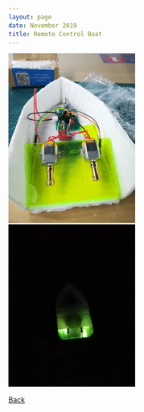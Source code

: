 ```yaml
---
layout: page
date: November 2019
title: Remote Control Boat
---
```


<img src="./1.jpg" width="50%">

<img src="./2.jpg" width="50%">

[Back](../)